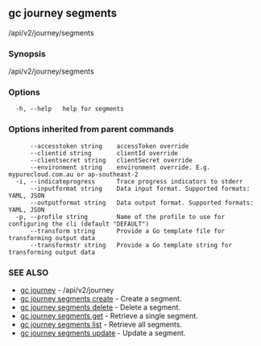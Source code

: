 ## gc journey segments

/api/v2/journey/segments

### Synopsis

/api/v2/journey/segments

### Options

```
  -h, --help   help for segments
```

### Options inherited from parent commands

```
      --accesstoken string    accessToken override
      --clientid string       clientId override
      --clientsecret string   clientSecret override
      --environment string    environment override. E.g. mypurecloud.com.au or ap-southeast-2
  -i, --indicateprogress      Trace progress indicators to stderr
      --inputformat string    Data input format. Supported formats: YAML, JSON
      --outputformat string   Data output format. Supported formats: YAML, JSON
  -p, --profile string        Name of the profile to use for configuring the cli (default "DEFAULT")
      --transform string      Provide a Go template file for transforming output data
      --transformstr string   Provide a Go template string for transforming output data
```

### SEE ALSO

* [gc journey](gc_journey.html)	 - /api/v2/journey
* [gc journey segments create](gc_journey_segments_create.html)	 - Create a segment.
* [gc journey segments delete](gc_journey_segments_delete.html)	 - Delete a segment.
* [gc journey segments get](gc_journey_segments_get.html)	 - Retrieve a single segment.
* [gc journey segments list](gc_journey_segments_list.html)	 - Retrieve all segments.
* [gc journey segments update](gc_journey_segments_update.html)	 - Update a segment.


